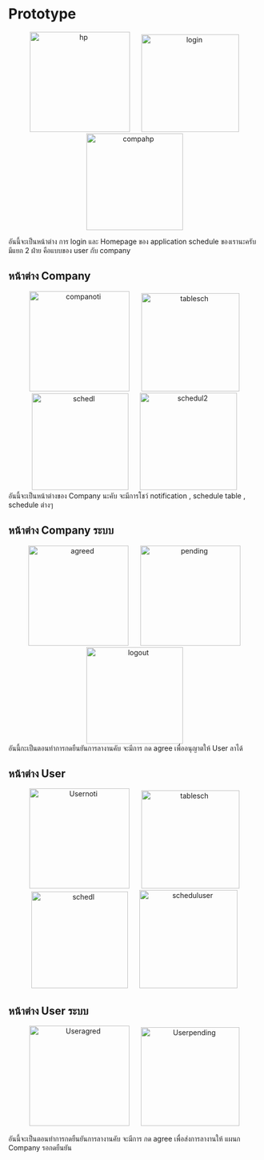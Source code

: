 <h1>Prototype</h1>
<div style="text-align: center;">
    <img src="https://github.com/Bhirapat/img/blob/main/loginscreen.png" alt="hp" width="200" style="margin: 0 10px;">
    <img src="https://github.com/Bhirapat/img/blob/main/compa.png" alt="login" width="195" style="margin: 0 10px;">
    <img src="https://github.com/Bhirapat/img/blob/main/compahomepage.png" alt="compahp" width="193" style="margin: 0 10px;">
</div>

อันนี้จะเป็นหน้าต่าง การ login และ Homepage ของ application schedule ของเรานะครับ มีแยก 2 ฝ่าย คือแบบของ user กับ company

<h2>หน้าต่าง Company</h2>

<div style="text-align: center;">
 <img src="https://github.com/Bhirapat/img/blob/main/companoti.png" alt="companoti" width="200" style="margin: 0 10px;">
 <img src="https://github.com/Bhirapat/img/blob/main/compascheduletable.png" alt="tablesch" width="196" style="margin: 0 10px;">
 <img src="https://github.com/Bhirapat/img/blob/main/compa%20schedule.png" alt="schedl" width="193" style="margin: 0 10px;">
 <img src="https://github.com/Bhirapat/img/blob/main/compaschedule2.png" alt="schedul2" width="194" style="margin: 0 10px;">
 </div>
อันนี้จะเป็นหน้าต่างของ Company นะคับ จะมีการโชว์ notification , schedule table , schedule ต่างๆ

<h2>หน้าต่าง Company ระบบ</h2>

<div style="text-align: center;">
 <img src="https://github.com/Bhirapat/img/blob/main/compaagree.png" alt="agreed" width="200" style="margin: 0 10px;">
 <img src="https://github.com/Bhirapat/img/blob/main/compapending.png" alt="pending" width="200" style="margin: 0 10px;">
 <img src="https://github.com/Bhirapat/img/blob/main/compa%20logout.png" alt="logout" width="193" style="margin: 0 10px;">
 </div>
 อันนี้กะเป็นตอนทำการกดยืนยันการลางานคับ จะมีการ กด agree เพื่ออนุญาตให้ User ลาได้

 <h2>หน้าต่าง User</h2>

 <div style="text-align: center;">
 <img src="https://github.com/Bhirapat/img/blob/main/companoti.png" alt="Usernoti" width="200" style="margin: 0 10px;">
 <img src="https://github.com/Bhirapat/img/blob/main/compascheduletable.png" alt="tablesch" width="196" style="margin: 0 10px;">
 <img src="https://github.com/Bhirapat/img/blob/main/compa%20schedule.png" alt="schedl" width="193" style="margin: 0 10px;">
 <img src="https://github.com/Bhirapat/img/blob/main/userschd.png" alt="scheduluser" width="196" style="margin: 0 10px;">
 </div>

 <h2>หน้าต่าง User ระบบ</h2>

 <div style="text-align: center;">
 <img src="https://github.com/Bhirapat/img/blob/main/useragreed.png" alt="Useragred" width="200" style="margin: 0 10px;">
 <img src="https://github.com/Bhirapat/img/blob/main/userpending.png" alt="Userpending" width="197" style="margin: 0 10px;">
 </div>

  อันนี้จะเป็นตอนทำการกดยืนยันการลางานคับ จะมีการ กด agree เพื่อส่งการลางานให้ แผนก Company รอกดยืนยัน

